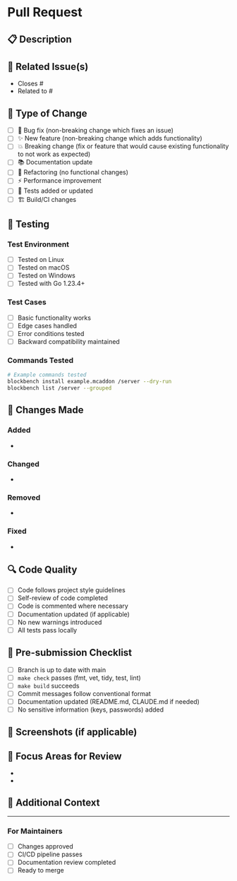 # Pull Request

## 📋 Description
<!-- Provide a brief description of the changes in this PR -->

## 🔗 Related Issue(s)
<!-- Link to any related issues. Use "Closes #123" if this PR closes an issue -->
- Closes #
- Related to #

## 🔄 Type of Change
<!-- Mark the relevant option with an "x" -->
- [ ] 🐛 Bug fix (non-breaking change which fixes an issue)
- [ ] ✨ New feature (non-breaking change which adds functionality)
- [ ] 💥 Breaking change (fix or feature that would cause existing functionality to not work as expected)
- [ ] 📚 Documentation update
- [ ] 🔧 Refactoring (no functional changes)
- [ ] ⚡ Performance improvement
- [ ] 🧪 Tests added or updated
- [ ] 🏗️ Build/CI changes

## 🧪 Testing
<!-- Describe the tests you ran to verify your changes -->

### Test Environment
- [ ] Tested on Linux
- [ ] Tested on macOS  
- [ ] Tested on Windows
- [ ] Tested with Go 1.23.4+

### Test Cases
<!-- Describe specific test cases you executed -->
- [ ] Basic functionality works
- [ ] Edge cases handled
- [ ] Error conditions tested
- [ ] Backward compatibility maintained

### Commands Tested
<!-- List the specific commands you tested -->
```bash
# Example commands tested
blockbench install example.mcaddon /server --dry-run
blockbench list /server --grouped
```

## 📝 Changes Made
<!-- Provide a detailed list of changes -->

### Added
- 

### Changed
- 

### Removed
- 

### Fixed
- 

## 🔍 Code Quality
<!-- Mark completed items with an "x" -->
- [ ] Code follows project style guidelines
- [ ] Self-review of code completed
- [ ] Code is commented where necessary
- [ ] Documentation updated (if applicable)
- [ ] No new warnings introduced
- [ ] All tests pass locally

## 🚀 Pre-submission Checklist
<!-- Mark completed items with an "x" -->
- [ ] Branch is up to date with main
- [ ] `make check` passes (fmt, vet, tidy, test, lint)
- [ ] `make build` succeeds
- [ ] Commit messages follow conventional format
- [ ] Documentation updated (README.md, CLAUDE.md if needed)
- [ ] No sensitive information (keys, passwords) added

## 📸 Screenshots (if applicable)
<!-- Add screenshots for UI changes or command output -->

## 🎯 Focus Areas for Review
<!-- Highlight specific areas where you'd like focused review -->
- 
- 

## 📖 Additional Context
<!-- Add any other context about the pull request here -->

---

### For Maintainers
<!-- This section is for maintainer use -->
- [ ] Changes approved
- [ ] CI/CD pipeline passes
- [ ] Documentation review completed
- [ ] Ready to merge